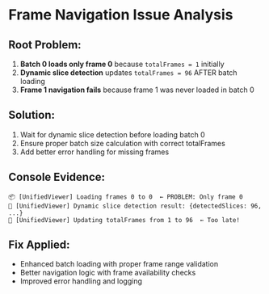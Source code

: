 # Frame Navigation Issue Analysis

## Root Problem:
1. **Batch 0 loads only frame 0** because `totalFrames = 1` initially
2. **Dynamic slice detection** updates `totalFrames = 96` AFTER batch loading
3. **Frame 1 navigation fails** because frame 1 was never loaded in batch 0

## Solution:
1. Wait for dynamic slice detection before loading batch 0
2. Ensure proper batch size calculation with correct totalFrames
3. Add better error handling for missing frames

## Console Evidence:
```
📦 [UnifiedViewer] Loading frames 0 to 0  ← PROBLEM: Only frame 0
🎯 [UnifiedViewer] Dynamic slice detection result: {detectedSlices: 96, ...}
🔄 [UnifiedViewer] Updating totalFrames from 1 to 96  ← Too late!
```

## Fix Applied:
- Enhanced batch loading with proper frame range validation
- Better navigation logic with frame availability checks
- Improved error handling and logging